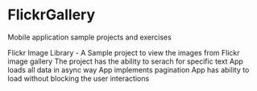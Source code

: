 # FlickrGallery
Mobile application sample projects and exercises

Flickr Image Library - A Sample project to view the images from Flickr image gallery
The project has the ability to serach for specific text
App loads all data in async way
App implements pagination
App has ability to load without blocking the user interactions
